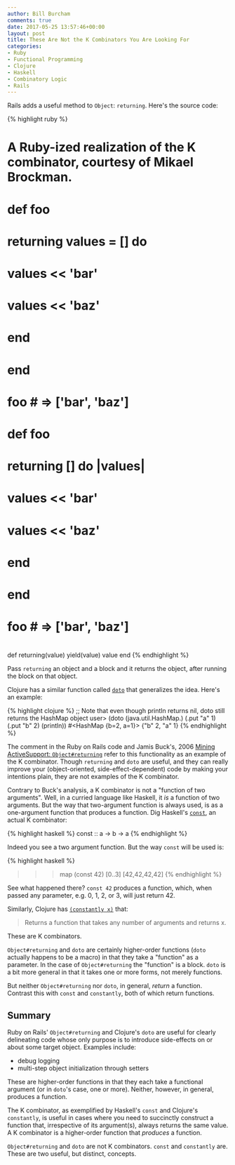 ```yaml
---
author: Bill Burcham
comments: true
date: 2017-05-25 13:57:46+00:00
layout: post
title: These Are Not the K Combinators You Are Looking For
categories:
- Ruby
- Functional Programming
- Clojure
- Haskell
- Combinatory Logic
- Rails
---
```

Rails adds a useful method to `Object`: `returning`. Here's the source code:

{% highlight ruby %}
# A Ruby-ized realization of the K combinator, courtesy of Mikael Brockman.
#
#   def foo
#     returning values = [] do
#       values << 'bar'
#       values << 'baz'
#     end
#   end
#
#   foo # => ['bar', 'baz']
#
#   def foo
#     returning [] do |values|
#       values << 'bar'
#       values << 'baz'
#     end
#   end
#
#   foo # => ['bar', 'baz']
#
def returning(value)
  yield(value)
  value
end
{% endhighlight %}

Pass `returning` an object and a block and it returns the object, after running the block on that object.

Clojure has a similar function called [`doto`](https://clojuredocs.org/clojure.core/doto) that generalizes the idea. Here's an example:

{% highlight clojure %}
;; Note that even though println returns nil, doto still returns the HashMap object
user> (doto (java.util.HashMap.)
            (.put "a" 1)
            (.put "b" 2)
            (println))
#<HashMap {b=2, a=1}>
{"b" 2, "a" 1}
{% endhighlight %}

The comment in the Ruby on Rails code and Jamis Buck's, 2006 [Mining ActiveSupport: `Object#returning`](http://weblog.jamisbuck.org/2006/10/27/mining-activesupport-object-returning) refer to this functionality as an example of the K combinator. Though `returning` and `doto` are useful, and they can really improve your (object-oriented, side-effect-dependent) code by making your intentions plain, they are not examples of the K combinator.

Contrary to Buck's analysis, a K combinator is not a "function of two arguments". Well, in a curried language like Haskell, it _is_ a function of two arguments. But the way that two-argument function is always used, is as a one-argument function that produces a function. Dig Haskell's [`const`](http://hackage.haskell.org/package/base-4.9.1.0/docs/Prelude.html#v:const), an actual K combinator:

{% highlight haskell %}
const :: a -> b -> a
{% endhighlight %}

Indeed you see a two argument function. But the way `const` will be used is:

{% highlight haskell %}
>>> map (const 42) [0..3]
[42,42,42,42]
{% endhighlight %}

See what happened there? `const 42` produces a function, which, when passed any parameter, e.g. 0, 1, 2, or 3, will just return 42.

Similarly, Clojure has [`(constantly x)`](https://clojuredocs.org/clojure.core/constantly) that:

> Returns a function that takes any number of arguments and returns x.

These are K combinators.

`Object#returning` and `doto` are certainly higher-order functions (`doto` actually happens to be a macro) in that they take a "function" as a parameter. In the case of `Object#returning` the "function" is a block. `doto` is a bit more general in that it takes one or more forms, not merely functions.

But neither `Object#returning` nor `doto`, in general, _return_ a function. Contrast this with `const` and `constantly`, both of which return functions.

## Summary

Ruby on Rails' `Object#returning` and Clojure's `doto` are useful for clearly delineating code whose only purpose is to introduce side-effects on or about some target object. Examples include:

* debug logging
* multi-step object initialization through setters

These are higher-order functions in that they each take a functional argument (or in `doto`'s case, one or more). Neither, however, in general, produces a function.

The K combinator, as exemplified by Haskell's `const` and Clojure's `constantly`, is useful in cases where you need to succinctly construct a function that, irrespective of its argument(s), always returns the same value. A K combinator is a higher-order function that _produces_ a function.

`Object#returning` and `doto` are not K combinators. `const` and `constantly` are. These are two useful, but distinct, concepts.
